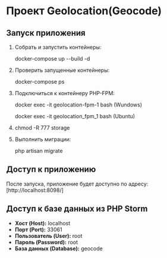 # Проект Geolocation(Geocode)

## Запуск приложения

1. Собрать и запустить контейнеры:
 
   docker-compose up --build -d

   
2. Проверить запущенные контейнеры:

	docker-compose ps


3. Подключиться к контейнеру PHP-FPM:

   docker exec -it geolocation-fpm-1 bash (Wundows)
   
   docker exec -it geolocation_fpm_1 bash (Ubuntu)
   
   
4. chmod -R 777 storage
   

5. Выполнить миграции:

   php artisan migrate

## Доступ к приложению

После запуска, приложение будет доступно по адресу: [http://localhost:8098/]

## Доступ к базе данных из PHP Storm

- **Хост (Host):** localhost
- **Порт (Port):** 33061
- **Пользователь (User):** root
- **Пароль (Password):** root
- **База данных (Database):** geocode
